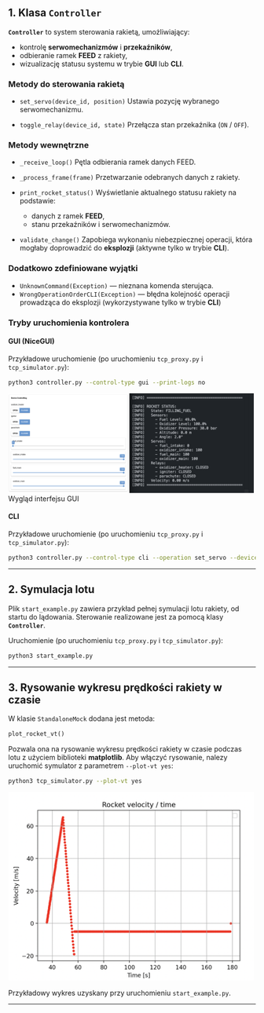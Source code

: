 ## 1. Klasa `Controller`

**`Controller`** to system sterowania rakietą, umożliwiający:

* kontrolę **serwomechanizmów** i **przekaźników**,
* odbieranie ramek **FEED** z rakiety,
* wizualizację statusu systemu w trybie **GUI** lub **CLI**.

### Metody do sterowania rakietą

* `set_servo(device_id, position)`
  Ustawia pozycję wybranego serwomechanizmu.

* `toggle_relay(device_id, state)`
  Przełącza stan przekaźnika (`ON` / `OFF`).

### Metody wewnętrzne

* `_receive_loop()`
  Pętla odbierania ramek danych FEED.

* `_process_frame(frame)`
  Przetwarzanie odebranych danych z rakiety.

* `print_rocket_status()`
  Wyświetlanie aktualnego statusu rakiety na podstawie:

  * danych z ramek **FEED**,
  * stanu przekaźników i serwomechanizmów.

* `validate_change()`
  Zapobiega wykonaniu niebezpiecznej operacji, która mogłaby doprowadzić do **eksplozji** (aktywne tylko w trybie **CLI**).

### Dodatkowo zdefiniowane wyjątki

* `UnknownCommand(Exception)` — nieznana komenda sterująca.
* `WrongOperationOrderCLI(Exception)` — błędna kolejność operacji prowadząca do eksplozji (wykorzystywane tylko w trybie **CLI**)



### Tryby uruchomienia kontrolera

#### **GUI (NiceGUI)**

Przykładowe uruchomienie (po uruchomieniu `tcp_proxy.py` i `tcp_simulator.py`):
```bash
python3 controller.py --control-type gui --print-logs no
```
<img src="images/gui_demo.png" width="500"/>
Wygląd interfejsu GUI


#### **CLI**

Przykładowe uruchomienie (po uruchomieniu `tcp_proxy.py` i `tcp_simulator.py`):
```bash
python3 controller.py --control-type cli --operation set_servo --device-id 1 --new-value 0 --keep-running yes --print-logs yes
```

---

## 2. Symulacja lotu

Plik `start_example.py` zawiera przykład pełnej symulacji lotu rakiety, od startu do lądowania.
Sterowanie realizowane jest za pomocą klasy **`Controller`**.

Uruchomienie (po uruchomieniu `tcp_proxy.py` i `tcp_simulator.py`):
```bash
python3 start_example.py
```

---

## 3. Rysowanie wykresu prędkości rakiety w czasie

W klasie `StandaloneMock` dodana jest metoda:

```python
plot_rocket_vt()
```

Pozwala ona na rysowanie wykresu prędkości rakiety w czasie podczas lotu z użyciem biblioteki **matplotlib**.
Aby włączyć rysowanie, nalezy uruchomić symulator z parametrem `--plot-vt yes`:

```bash
python3 tcp_simulator.py --plot-vt yes
```


<img src="images/vt_chart.png" width="500"/>

Przykładowy wykres uzyskany przy uruchomieniu `start_example.py`.

---
